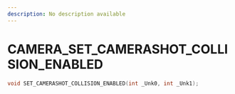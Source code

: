 ```yaml
---
description: No description available 
---
```


# CAMERA\_SET_CAMERASHOT_COLLISION_ENABLED

```cpp
void SET_CAMERASHOT_COLLISION_ENABLED(int _Unk0, int _Unk1);
```
